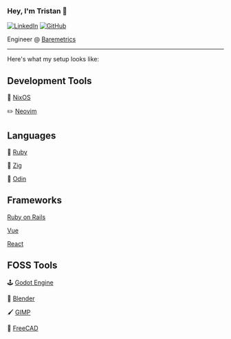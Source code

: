 
### Hey, I'm Tristan 👋
[![LinkedIn](https://img.shields.io/badge/-Connect-0a66c2?style=flat&logo=linkedin)](https://www.linkedin.com/in/tristanrcrawford/)
[![GitHub](https://img.shields.io/github/followers/TristanCrawford?logo=github&style=flat)](https://github.com/TristanCrawford)

Engineer @ [Baremetrics](https://baremetrics.com/)

---
Here's what my setup looks like:

Development Tools
---
🐧 [NixOS](https://nixos.org/)

✏️ [Neovim](https://neovim.io/)

Languages
---
💎 [Ruby](https://github.com/ruby/ruby)

🦎 [Zig](https://github.com/ziglang/zig)

🐃 [Odin](https://github.com/odin-lang/Odin)

Frameworks
---
[Ruby on Rails](https://rubyonrails.org/)

[Vue](https://vuejs.org/)

[React](https://react.dev/)

FOSS Tools
---
🕹️ [Godot Engine](https://godotengine.org/)

🔺 [Blender](https://www.blender.org/)

🖌️ [GIMP](https://www.gimp.org/)

📐 [FreeCAD](https://www.freecad.org/)

